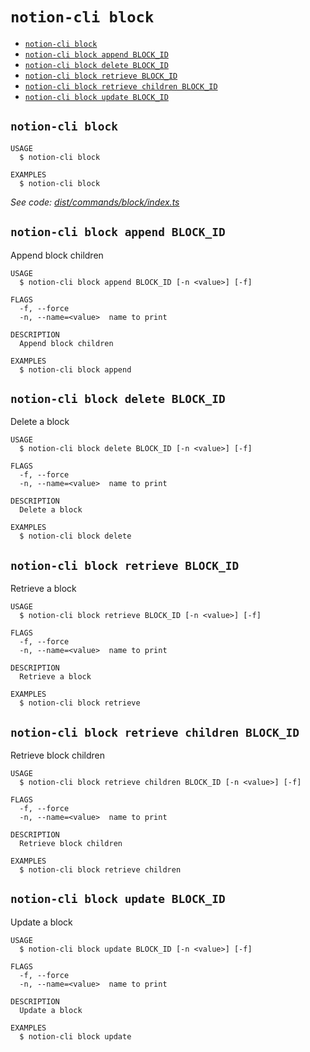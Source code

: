 `notion-cli block`
==================



* [`notion-cli block`](#notion-cli-block)
* [`notion-cli block append BLOCK_ID`](#notion-cli-block-append-block_id)
* [`notion-cli block delete BLOCK_ID`](#notion-cli-block-delete-block_id)
* [`notion-cli block retrieve BLOCK_ID`](#notion-cli-block-retrieve-block_id)
* [`notion-cli block retrieve children BLOCK_ID`](#notion-cli-block-retrieve-children-block_id)
* [`notion-cli block update BLOCK_ID`](#notion-cli-block-update-block_id)

## `notion-cli block`

```
USAGE
  $ notion-cli block

EXAMPLES
  $ notion-cli block
```

_See code: [dist/commands/block/index.ts](https://github.com/litencatt/notion-cli-ts/blob/v0.5.0/dist/commands/block/index.ts)_

## `notion-cli block append BLOCK_ID`

Append block children

```
USAGE
  $ notion-cli block append BLOCK_ID [-n <value>] [-f]

FLAGS
  -f, --force
  -n, --name=<value>  name to print

DESCRIPTION
  Append block children

EXAMPLES
  $ notion-cli block append
```

## `notion-cli block delete BLOCK_ID`

Delete a block

```
USAGE
  $ notion-cli block delete BLOCK_ID [-n <value>] [-f]

FLAGS
  -f, --force
  -n, --name=<value>  name to print

DESCRIPTION
  Delete a block

EXAMPLES
  $ notion-cli block delete
```

## `notion-cli block retrieve BLOCK_ID`

Retrieve a block

```
USAGE
  $ notion-cli block retrieve BLOCK_ID [-n <value>] [-f]

FLAGS
  -f, --force
  -n, --name=<value>  name to print

DESCRIPTION
  Retrieve a block

EXAMPLES
  $ notion-cli block retrieve
```

## `notion-cli block retrieve children BLOCK_ID`

Retrieve block children

```
USAGE
  $ notion-cli block retrieve children BLOCK_ID [-n <value>] [-f]

FLAGS
  -f, --force
  -n, --name=<value>  name to print

DESCRIPTION
  Retrieve block children

EXAMPLES
  $ notion-cli block retrieve children
```

## `notion-cli block update BLOCK_ID`

Update a block

```
USAGE
  $ notion-cli block update BLOCK_ID [-n <value>] [-f]

FLAGS
  -f, --force
  -n, --name=<value>  name to print

DESCRIPTION
  Update a block

EXAMPLES
  $ notion-cli block update
```
